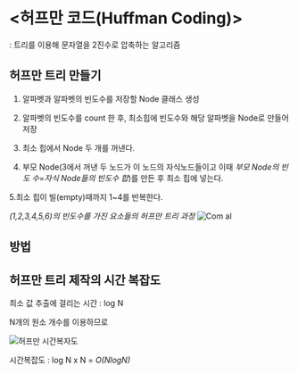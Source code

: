 # <허프만 코드(Huffman Coding)>
  : 트리를 이용해 문자열을 2진수로 압축하는 알고리즘
  
## 허프만 트리 만들기


1. 알파벳과 알파벳의 빈도수를 저장할 Node 클래스 생성

2. 알파벳의 빈도수를 count 한 후, 최소힙에 빈도수와 해당 알파벳을 Node로 만들어 저장

3. 최소 힙에서 Node 두 개를 꺼낸다.

4. 부모 Node(3에서 꺼낸 두 노드가 이 노드의 자식노드들이고
  이때 *부모 Node의 빈도 수=자식 Node들의 빈도수 합*)를 만든 후 최소 힙에 넣는다.
  
5.최소 힙이 빌(empty)때까지 1~4를 반복한다.


*(1,2,3,4,5,6)의 빈도수를 가진 요소들의 허프만 트리 과정*
![Com al](https://user-images.githubusercontent.com/80369805/114534955-7e1a3a00-9c8a-11eb-898a-21d63dc7fac8.jpg)

## 방법



## 허프만 트리 제작의 시간 복잡도
최소 값 추출에 걸리는 시간 : log N

N개의 원소 개수를 이용하므로


![허프만 시간복자도](https://user-images.githubusercontent.com/80369805/114535798-62fbfa00-9c8b-11eb-92bb-e6e41ee39f42.png)

시간복잡도 : log N x N = *O(NlogN)*

